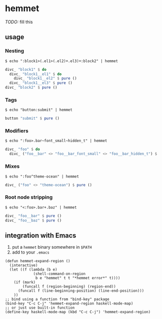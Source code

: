 # hemmet

*TODO:* fill this

## usage

### Nesting

`$ echo ":block1>(.el1>(.el2)+.el3)+:block2" | hemmet`

```haskell
divc_ "block1" $ do
  divc_ "block1__el1" $ do
    divc_ "block1__el2" $ pure ()
  divc_ "block1__el3" $ pure ()
divc_ "block2" $ pure ()
```

### Tags

`$ echo "button:submit" | hemmet`

```haskell
button "submit" $ pure ()
```

### Modifiers

`$ echo ":foo>.bar~font_small~hidden_t" | hemmet`

```haskell
divc_ "foo" $ do
  divc_ ("foo__bar" <> "foo__bar_font_small" <> "foo__bar_hidden_t") $ pure ()
```

### Mixes

`$ echo ":foo^theme-ocean" | hemmet`

```haskell
divc_ ("foo" <> "theme-ocean") $ pure ()
```

### Root node stripping

`$ echo "<:foo>.bar+.baz" | hemmet`

```haskell
divc_ "foo__bar" $ pure ()
divc_ "foo__baz" $ pure ()
```

## integration with Emacs

1. put a `hemmet` binary somewhere in `$PATH`
1. add to your `.emacs`
```elisp
(defun hemmet-expand-region ()
  (interactive)
  (let ((f (lambda (b e)
             (shell-command-on-region
              b e "hemmet" t t "*hemmet error*" t))))
    (if (mark)
        (funcall f (region-beginning) (region-end))
      (funcall f (line-beginning-position) (line-end-position)))
    ))
;; bind using a function from "bind-key" package
(bind-key "C-c C-j" 'hemmet-expand-region haskell-mode-map)
;; or just use built-in function
(define-key haskell-mode-map (kbd "C-c C-j") 'hemmet-expand-region)
```
